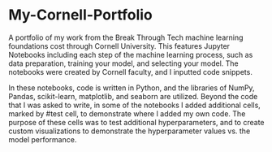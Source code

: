 # My-Cornell-Portfolio
A portfolio of my work from the Break Through Tech machine learning foundations cost through Cornell University. This features Jupyter Notebooks including 
each step of the machine learning process, such as data preparation, training your model, and selecting your model. The notebooks were created by Cornell faculty,
and I inputted code snippets.

In these notebooks, code is written in Python, and the libraries of NumPy, Pandas, scikit-learn, matplotlib, and seaborn are utilized. Beyond the code that I was asked to write,
in some of the notebooks I added additional cells, marked by #test cell, to demonstrate where I added my own code. The purpose of these cells was to test additional 
hyperparameters, and to create custom visualizations to demonstrate the hyperparameter values vs. the model performance. 
